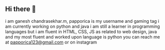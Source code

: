 ## Hi there 👋
i am ganesh chandrasekhar.m, papporica is my username and gaming tag
i am currently working on python and java
i am still a learner in programming languages but i am fluent in HTML, CSS, JS as related to web design, java and my most fluent and worked upon language is python
you can reach me at papporica123@gmail.com or on instagram
<!--
**papporica123/papporica123** is a ✨ _special_ ✨ repository because its `README.md` (this file) appears on your GitHub profile.

Here are some ideas to get you started:

- 🔭 I’m currently working on ...
- 🌱 I’m currently learning ...
- 👯 I’m looking to collaborate on ...
- 🤔 I’m looking for help with ...
- 💬 Ask me about ...
- 📫 How to reach me: ...
- 😄 Pronouns: ...
- ⚡ Fun fact: ...
-->

